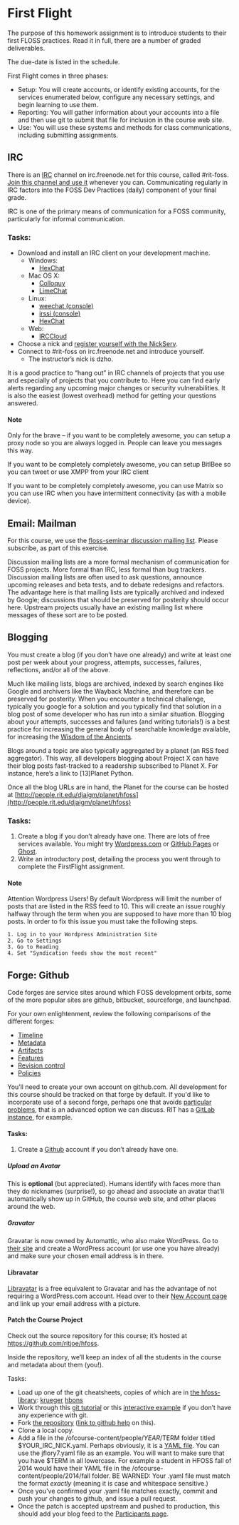 # First Flight

The purpose of this homework assignment is to introduce students to their
first FLOSS practices.  Read it in full, there are a number of graded
deliverables.

The due-date is listed in the schedule.

First Flight comes in three phases:

  * Setup: You will create accounts, or identify existing accounts, for the services enumerated below, configure any necessary settings, and begin learning to use them.
  * Reporting: You will gather information about your accounts into a file and then use git to submit that file for inclusion in the course web site.
  * Use: You will use these systems and methods for class communications, including submitting assignments.

## IRC

There is an [IRC](IRC) channel on irc.freenode.net for this course, called #rit-foss. 
[Join this channel and use it](irc-exercise) whenever you can. Communicating regularly in IRC factors into the FOSS Dev Practices 
(daily) component of your final grade.

IRC is one of the primary means of communication for a FOSS community,
particularly for informal communication.

### Tasks:

  * Download and install an IRC client on your development machine.
    * Windows:
      * [HexChat](https://hexchat.github.io/)
    * Mac OS X:
      * [Colloquy](http://colloquy.info/)
      * [LimeChat](http://limechat.net/mac/)
    * Linux:
      * [weechat (console)](https://weechat.org/)
      * [irssi (console)](http://irssi.org/)
      * [HexChat](http://hexchat.github.io/)
    * Web:
      * [IRCCloud](https://www.irccloud.com/)
  * Choose a nick and [register yourself with the NickServ](http://freenode.net/kb/answer/registration).
  * Connect to #rit-foss on irc.freenode.net and introduce yourself.
    + The instructor’s nick is dzho.

It is a good practice to “hang out” in IRC channels of projects that
you use and especially of projects that you contribute to. Here you can
find early alerts regarding any upcoming major changes or security
vulnerabilities. It is also the easiest (lowest overhead) method for
getting your questions answered.

####   Note

Only for the brave – if you want to be completely awesome, you can
setup a proxy node so you are always logged in. People can leave you
messages this way.

If you want to be completely completely awesome, you can setup
BitlBee so you can tweet or use XMPP from your IRC client 

If you want to be completely completely awesome, you can use Matrix so
you can use IRC when you have intermittent connectivity (as with a mobile
device).


## Email: Mailman

For this course, we use the [floss-seminar discussion mailing list](https://lists.rit.edu/mailman/listinfo.mmcgi/floss-seminar). 
Please subscribe, as part of this exercise.

Discussion mailing lists are a more formal mechanism of communication
for FOSS projects. More formal than IRC, less formal than bug trackers.
Discussion mailing lists are often used to ask questions, announce
upcoming releases and beta tests, and to debate redesigns and
refactors. The advantage here is that mailing lists are typically
archived and indexed by Google; discussions that should be preserved
for posterity should occur here. Upstream projects usually have an
existing mailing list where messages of these sort are to be posted.


## Blogging

You must create a blog (if you don’t have one already) and write at
least one post per week about your progress, attempts, successes,
failures, reflections, and/or all of the above.

Much like mailing lists, blogs are archived, indexed by search engines like
Google and archivers like the Wayback Machine, and therefore can be
preserved for posterity.  When you encounter a technical challenge,
typically you google for a solution and you typically find that solution in
a blog post of some developer who has run into a similar situation. 
Blogging about your attempts, successes and failures (and writing
tutorials!) is a best practice for increasing the general body of searchable
knowledge available, for increasing the [Wisdom of the Ancients](http://xkcd.com/979/).

Blogs around a topic are also typically aggregated by a planet (an RSS
feed aggregator). This way, all developers blogging about Project X can
have their blog posts fast-tracked to a readership subscribed to Planet
X. For instance, here’s a link to [13]Planet Python.

Once all the blog URLs are in hand, the Planet for the course can be hosted at
[http://people.rit.edu/djaigm/planet/hfoss](http://people.rit.edu/djaigm/planet/hfoss)

### Tasks:

  1. Create a blog if you don’t already have one. There are lots of free
     services available. You might try [Wordpress.com](http://wordpress.com) or
     [GitHub Pages](https://github.com/blog/272-github-pages) or
     [Ghost](https://ghost.org/).
  2. Write an introductory post, detailing the process you went through
     to complete the FirstFlight assignment.

#### Note

   Attention Wordpress Users! By default Wordpress will limit the number
   of posts that are listed in the RSS feed to 10. This will create an
   issue roughly halfway through the term when you are supposed to have
   more than 10 blog posts. In order to fix this issue you must take the
   following steps.

    1. Log in to your Wordpress Administration Site
    2. Go to Settings
    3. Go to Reading
    4. Set "Syndication feeds show the most recent"

## Forge: Github

   Code forges are service sites around which FOSS development orbits,
   some of the more popular sites are github, bitbucket, sourceforge, and
   launchpad.

   For your own enlightenment, review the following comparisons of the
   different forges:

  * [Timeline](http://flossmole.org/content/when-were-forges-established)
  * [Metadata](http://flossmole.org/content/project-metadata-matrix-june-2011)
  * [Artifacts](http://flossmole.org/content/artifacts-matrix-code-forges-june-2011)
  * [Features](http://flossmole.org/content/feature-matrix-code-forges-june-2011)
  * [Revision control](http://flossmole.org/content/revision-control-matrix-june-2011)
  * [Policies](http://flossmole.org/content/forge-policy-matrix-june-2011)

   You’ll need to create your own account on github.com.  All development
   for this course should be tracked on that forge by default.  If you'd
   like to incorporate use of a second forge, perhaps one that avoids [particular problems](https://www.fsf.org/news/gnu-releases-ethical-evaluations-of-code-hosting-services), that is an advanced option we
   can discuss.  RIT has a [GitLab instance](https://kgcoe-git.rit.edu), for example.

#### Tasks:

   1. Create a [Github](https://github.com) account if you don’t already have one.

##### Upload an Avatar

   This is **optional** (but appreciated). Humans identify with faces more
   than they do nicknames (surprise!), so go ahead and associate an avatar
   that'll automatically show up in GitHub, the course web site, and other
   places around the web.

##### Gravatar

   Gravatar is now owned by Automattic, who also make WordPress. Go to
   [their site](https://gravatar.com/) and create a WordPress account (or use one you have
   already) and make sure your chosen email address is in there.

#### Libravatar

   [Libravatar](https://www.libravatar.org/) is a free equivalent to Gravatar and has the advantage
   of not requiring a WordPress.com account. Head over to their [New Account page](https://www.libravatar.org/account/new/) and link up your email address with a picture.

#### Patch the Course Project

   Check out the source repository for this course; it’s hosted at
   https://github.com/ritjoe/hfoss.

   Inside the repository, we’ll keep an index of all the students in the
   course and metadata about them (you!).

Tasks:

  * Load up one of the git cheatsheets, copies of which are in [the hfoss-library](https://github.com/ritjoe/hfoss-library): [krueger](https://jan-krueger.net/git-cheat-sheet-extended-edition/) [hbons](https://github.com/hbons/git-cheat-sheet)
  * Work through this [git tutorial](http://gitimmersion.com/index.html) or this [interactive example](https://try.github.io/)
    if you don’t have any experience with git.
  * Fork [the repository](https://github.com/ritjoe/hfoss) ([link to github help](https://help.github.com/articles/fork-a-repo/) on this).
  * Clone a local copy.
  * Add a file in the /ofcourse-content/people/$YEAR/$TERM folder titled
    $YOUR_IRC_NICK.yaml. Perhaps obviously, it is a [YAML file](http://www.yaml.org/). You
    can use the jflory7.yaml file as an example. You will want to make
    sure that you have $TERM in all lowercase. For example a student in
    HFOSS fall of 2014 would have their YAML file in the
    /ofcourse-content/people/2014/fall folder.
    BE WARNED: Your .yaml file must match the format *exactly* (meaning
    it is case and whitespace sensitive.)
  * Once you've confirmed your .yaml file matches exactly, commit and
    push your changes to github, and issue a pull request.
  * Once the patch is accepted upstream and pushed to production, this
    should add your blog feed to the [Participants page](http://hfoss.rocfoss.org/participants).

